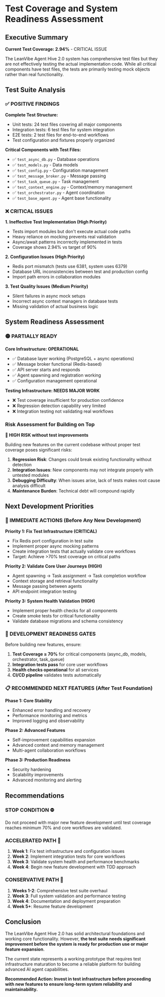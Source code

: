 # Test Coverage and System Readiness Assessment

## Executive Summary

**Current Test Coverage: 2.94%** - CRITICAL ISSUE

The LeanVibe Agent Hive 2.0 system has comprehensive test files but they are not effectively testing the actual implementation code. While all critical components have test files, the tests are primarily testing mock objects rather than real functionality.

## Test Suite Analysis

### ✅ POSITIVE FINDINGS

**Complete Test Structure:**
- Unit tests: 24 test files covering all major components
- Integration tests: 6 test files for system integration  
- E2E tests: 2 test files for end-to-end workflows
- Test configuration and fixtures properly organized

**Critical Components with Test Files:**
- ✅ `test_async_db.py` - Database operations
- ✅ `test_models.py` - Data models
- ✅ `test_config.py` - Configuration management
- ✅ `test_message_broker.py` - Message passing
- ✅ `test_task_queue.py` - Task management
- ✅ `test_context_engine.py` - Context/memory management
- ✅ `test_orchestrator.py` - Agent coordination
- ✅ `test_base_agent.py` - Agent base functionality

### ❌ CRITICAL ISSUES

**1. Ineffective Test Implementation (High Priority)**
- Tests import modules but don't execute actual code paths
- Heavy reliance on mocking prevents real validation
- Async/await patterns incorrectly implemented in tests
- Coverage shows 2.94% vs target of 90%

**2. Configuration Issues (High Priority)**  
- Redis port mismatch (tests use 6381, system uses 6379)
- Database URL inconsistencies between test and production config
- Import path errors in collaboration modules

**3. Test Quality Issues (Medium Priority)**
- Silent failures in async mock setups
- Incorrect async context managers in database tests
- Missing validation of actual business logic

## System Readiness Assessment

### 🟡 PARTIALLY READY

**Core Infrastructure: OPERATIONAL**
- ✅ Database layer working (PostgreSQL + async operations)
- ✅ Message broker functional (Redis-based)
- ✅ API server starts and responds
- ✅ Agent spawning and registration working
- ✅ Configuration management operational

**Testing Infrastructure: NEEDS MAJOR WORK**
- ❌ Test coverage insufficient for production confidence
- ❌ Regression detection capability very limited
- ❌ Integration testing not validating real workflows

### Risk Assessment for Building on Top

**🔴 HIGH RISK without test improvements**

Building new features on the current codebase without proper test coverage poses significant risks:

1. **Regression Risk**: Changes could break existing functionality without detection
2. **Integration Issues**: New components may not integrate properly with untested modules
3. **Debugging Difficulty**: When issues arise, lack of tests makes root cause analysis difficult
4. **Maintenance Burden**: Technical debt will compound rapidly

## Next Development Priorities

### 🚨 IMMEDIATE ACTIONS (Before Any New Development)

**Priority 1: Fix Test Infrastructure (CRITICAL)**
- Fix Redis port configuration in test suite
- Implement proper async mocking patterns
- Create integration tests that actually validate core workflows
- Target: Achieve >70% test coverage on critical paths

**Priority 2: Validate Core User Journeys (HIGH)**
- Agent spawning → Task assignment → Task completion workflow
- Context storage and retrieval functionality  
- Message passing between agents
- API endpoint integration testing

**Priority 3: System Health Validation (HIGH)**
- Implement proper health checks for all components
- Create smoke tests for critical functionality
- Validate database migrations and schema consistency

### 🎯 DEVELOPMENT READINESS GATES

Before building new features, ensure:

1. **Test Coverage ≥ 70%** for critical components (async_db, models, orchestrator, task_queue)
2. **Integration tests pass** for core user workflows
3. **Health checks operational** for all services
4. **CI/CD pipeline** validates tests automatically

### 📋 RECOMMENDED NEXT FEATURES (After Test Foundation)

**Phase 1: Core Stability** 
- Enhanced error handling and recovery
- Performance monitoring and metrics
- Improved logging and observability

**Phase 2: Advanced Features**
- Self-improvement capabilities expansion
- Advanced context and memory management
- Multi-agent collaboration workflows

**Phase 3: Production Readiness**
- Security hardening
- Scalability improvements
- Advanced monitoring and alerting

## Recommendations

### STOP CONDITION ⛔
Do not proceed with major new feature development until test coverage reaches minimum 70% and core workflows are validated.

### ACCELERATED PATH 🚀
1. **Week 1**: Fix test infrastructure and configuration issues
2. **Week 2**: Implement integration tests for core workflows  
3. **Week 3**: Validate system health and performance benchmarks
4. **Week 4**: Begin new feature development with TDD approach

### CONSERVATIVE PATH 🐌  
1. **Weeks 1-2**: Comprehensive test suite overhaul
2. **Week 3**: Full system validation and performance testing
3. **Week 4**: Documentation and deployment preparation
4. **Week 5+**: Resume feature development

## Conclusion

The LeanVibe Agent Hive 2.0 has solid architectural foundations and working core functionality. However, **the test suite needs significant improvement before the system is ready for production use or major feature expansion**.

The current state represents a working prototype that requires test infrastructure maturation to become a reliable platform for building advanced AI agent capabilities.

**Recommended Action: Invest in test infrastructure before proceeding with new features to ensure long-term system reliability and maintainability.**